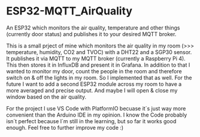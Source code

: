 # ESP32-MQTT_AirQuality
An ESP32 which monitors the air quality, temperature and other things (currently door status) and publishes it to your desired MQTT broker.

This is a small prject of mine which monitors the air quality in my room (>>> temperature, humidity, CO2 and TVOC) with a DHT22 and a SGP30 sensor. It publishes it via MQTT to my MQTT broker (currently a Raspberry Pi 4). This then stores it in InfluxDB and present it in Grafana.
In addition to that I wanted to monitor my door, count the people in the room and therefore switch on & off the lights in my room. So I implemented that as well. For the future I want to add a second ESP32 module across my room to have a more averaged and precise output. And maybe I will open & close my window based on the air quality.

For the project I use VS Code with PlatformIO becuase it´s just way more convenient than the Arduino IDE in my opinion.
I know the Code probably isn´t perfect because I´m still in the learning, but so far it works good enough.
Feel free to further improve my code :)

